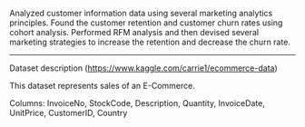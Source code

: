 Analyzed customer information data using several marketing analytics principles. Found the customer retention and customer churn rates using cohort analysis. Performed RFM analysis and then devised several marketing strategies to increase the retention and decrease the churn rate.


------------------------------------------------------------------------------------------------------------------------------

Dataset description (https://www.kaggle.com/carrie1/ecommerce-data)


This dataset represents sales of an E-Commerce.

Columns: InvoiceNo, StockCode, Description, Quantity, InvoiceDate, UnitPrice, CustomerID, Country
